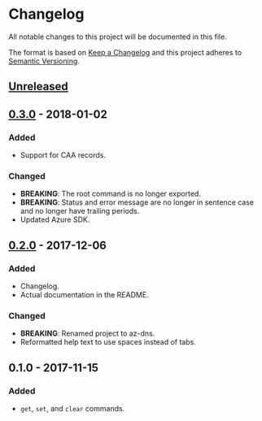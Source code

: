 # Changelog
All notable changes to this project will be documented in this file.

The format is based on [Keep a Changelog] and this project adheres to
[Semantic Versioning].

## [Unreleased]

## [0.3.0] - 2018-01-02
### Added
- Support for CAA records.

### Changed
- **BREAKING**: The root command is no longer exported.
- **BREAKING**: Status and error message are no longer in sentence case and no
  longer have trailing periods.
- Updated Azure SDK.

## [0.2.0] - 2017-12-06
### Added
- Changelog.
- Actual documentation in the README.

### Changed
- **BREAKING**: Renamed project to az-dns.
- Reformatted help text to use spaces instead of tabs.

## 0.1.0 - 2017-11-15
### Added
- `get`, `set`, and `clear` commands.

[Keep a Changelog]: http://keepachangelog.com/en/1.0.0/
[Semantic Versioning]: https://semver.org/spec/v2.0.0.html

[Unreleased]: https://github.com/elyscape/az-dns/compare/v0.3.0...HEAD
[0.3.0]: https://github.com/elyscape/az-dns/compare/v0.2.0...v0.3.0
[0.2.0]: https://github.com/elyscape/az-dns/compare/v0.1.0...v0.2.0
